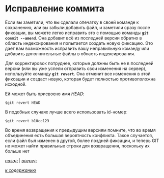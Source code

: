 # Исправление коммита

Если вы заметили, что вы сделали опечатку в своей команде к сохранению, или вы забыли добавить файл, и заметили сразу после фиксации, вы можете легко исправить это с помощью команды **`git commit --amend`**. Она добавит всё из последней версии обратно в область индексирования и попытается создать новую фиксацию. Это дает вам возможность исправить вашу неправильную команду или добавить дополнительные файлы в область индексирования.

Для корректировок потруднее, которые должны быть не в последней версии (или вы уже успели отправить свои изменения на сервер), используйте команду **`git revert`**. Она отменит все изменения в этой фиксации и создаст новую, которая будет полностью противоположна исходной.

Ей может быть присвоено имя *HEAD*:

```text
$git revert HEAD
```

В подобных случаях лучше всего использовать id-номер:

```text
$git revert b10cc123
```

Во время возвращения к предыдущим версиям помните, что во время объединения есть большая вероятность конфликта. Такое случается, если файл был изменен в другой, более поздней фиксации, и теперь GIT не может найти правильные строки для возвращения, поскольку их больше нет

[*назад*](05_2.md)  |  [*вперед*](05_4.md)

[*к содержанию*](README.md)
